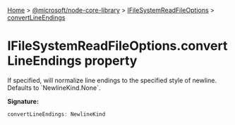 [Home](./index) &gt; [@microsoft/node-core-library](./node-core-library.md) &gt; [IFileSystemReadFileOptions](./node-core-library.ifilesystemreadfileoptions.md) &gt; [convertLineEndings](./node-core-library.ifilesystemreadfileoptions.convertlineendings.md)

# IFileSystemReadFileOptions.convertLineEndings property

If specified, will normalize line endings to the specified style of newline. Defaults to \`NewlineKind.None\`.

**Signature:**
```javascript
convertLineEndings: NewlineKind
```
